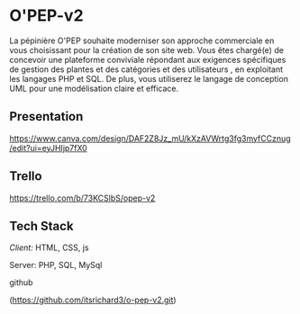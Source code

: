 # O'PEP-v2

La pépinière O'PEP souhaite moderniser son approche commerciale en vous choisissant pour la création de son site web. Vous êtes chargé(e) de concevoir une plateforme conviviale répondant aux exigences spécifiques de gestion des plantes et des catégories et des utilisateurs , en exploitant les langages PHP et SQL. De plus, vous utiliserez le langage de conception UML pour une modélisation claire et efficace.



## Presentation

https://www.canva.com/design/DAF2Z8Jz_mU/kXzAVWrtg3fg3myfCCznug/edit?ui=eyJHIjp7fX0
## Trello

https://trello.com/b/73KCSlbS/opep-v2

## Tech Stack

_Client:_ HTML, CSS, js

Server: PHP, SQL, MySql

github

(https://github.com/itsrichard3/o-pep-v2.git)


